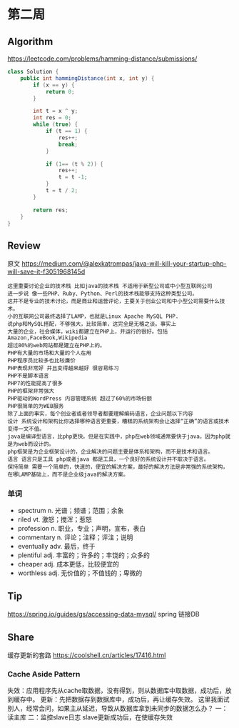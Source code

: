 # 第二周

## Algorithm
https://leetcode.com/problems/hamming-distance/submissions/

```java
class Solution {
    public int hammingDistance(int x, int y) {
        if (x == y) {
            return 0;
        }

        int t = x ^ y;
        int res = 0;
        while (true) {
            if (t == 1) {
                res++;
                break;
            }

            if (1== (t % 2)) {
                res++;
                t = t -1;
            }
            t = t / 2;
        }

        return res;
    }
}
```

## Review
原文 https://medium.com/@alexkatrompas/java-will-kill-your-startup-php-will-save-it-f3051968145d

    这里重要讨论企业的技术栈 比如java的技术栈 不适用于新型公司或中小型互联网公司
    进一步说 像一些PHP、Ruby、Python、Perl的技术栈能够支持这种类型公司。
    这并不是专业的技术讨论，而是商业和运营评论，主要关于创业公司和中小型公司需要什么技术。
    小的互联网公司最终选择了LAMP，也就是Linux Apache MySQL PHP.
    说php和MySQL搭配，不够强大，比较简单，这完全是无稽之谈。事实上
    大量的企业，社会媒体，wiki都建立在PHP上，并运行的很好。包括Amazon,FaceBook,Wikipedia
    超过80%的web网站都是建立在PHP上的。
    PHP有大量的市场和大量的个人在用
    PHP程序员比较多也比较廉价
    PHP表现非常好 并且变得越来越好 很容易练习
    PHP不是脚本语言
    PHP7的性能提高了很多
    PHP的框架非常强大
    PHP驱动的WordPress 内容管理系统 超过了60%的市场份额
    PHP很简单的为WEB服务
    除了上面的事实，每个创业者或者领导者都要理解编码语言，企业问题以下内容
    设计 系统设计和架构比你选择哪种语言更重要，糟糕的系统架构会让选择“正确”的语言或技术变得一文不值。
    java是编译型语言，比php更快。但是在实践中，php在web领域通常要快于java，因为php就是为web而设计的。
    php框架是为企业框架设计的，企业解决的问题主要是体系和架构，而不是技术和语言。
    语言 语言只是工具 php或者java 都是工具，一个良好的系统设计并不取决于语言。
    保持简单 需要一个简单的，快速的，便宜的解决方案，最好的解决方法是非常强的系统架构，在哪LAMP基础上，而不是企业级java的解决方案。

### 单词
- spectrum n. 光谱；频谱；范围；余象
- riled   vt. 激怒；搅浑；惹怒
- profession n. 职业，专业；声明，宣布，表白
- commentary n. 评论；注释；评注；说明
- eventually adv. 最后，终于
- plentiful  adj. 丰富的；许多的；丰饶的；众多的
- cheaper    adj. 成本更低，比较便宜的
- worthless  adj. 无价值的；不值钱的；卑微的

## Tip
https://spring.io/guides/gs/accessing-data-mysql/
spring 链接DB

## Share
缓存更新的套路 https://coolshell.cn/articles/17416.html
### Cache Aside Pattern
失效：应用程序先从cache取数据，没有得到，则从数据库中取数据，成功后，放到缓存中。
更新：先把数据存到数据库中，成功后，再让缓存失效。
这里我面试别人，经常会问，如果主从延迟，导致从数据库拿到未同步的数据怎么办？
一：读主库
二：监控slave日志 slave更新成功后，在使缓存失效



